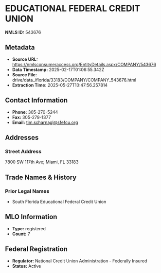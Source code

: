 # EDUCATIONAL FEDERAL CREDIT UNION

**NMLS ID:** 543676

## Metadata
- **Source URL:** https://nmlsconsumeraccess.org/EntityDetails.aspx/COMPANY/543676
- **Data Timestamp:** 2025-02-17T01:06:55.342Z
- **Source File:** drive/data_/florida/33183/COMPANY/COMPANY_543676.html
- **Extraction Time:** 2025-05-27T10:47:56.257814

## Contact Information
- **Phone:** 305-270-5244
- **Fax:** 305-279-1377
- **Email:** tim.scharnagl@sfefcu.org

## Addresses
### Street Address
7800 SW 117th Ave; Miami, FL 33183

## Trade Names & History
### Prior Legal Names
- South Florida Educational Federal Credit Union

## MLO Information
- **Type:** registered
- **Count:** 7

## Federal Registration
- **Regulator:** National Credit Union Administration - Federally Insured
- **Status:** Active
